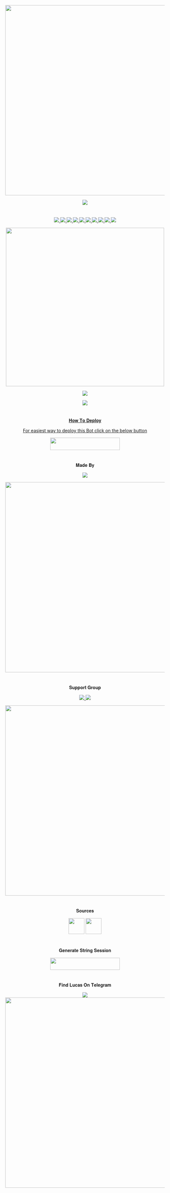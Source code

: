 <p align="center"><a href="https://github.com/BotMasterOfficial/Jarves"><img src="https://img.shields.io/badge/𝐉𝐚𝐫𝐯𝐞𝐬-gold?&style=flat-square?&logo=github" width=600px></a></p>
<p align="center"><a href="https://github.com/BotMasterOfficial/Jarves"><img src="https://telegra.ph/file/8db76d7aa4f2aee630167.jpg"></a></p>

#

<p align="center">
<a href="https://github.com/BotMasterOfficial/Jarves/network/members"><img src="https://img.shields.io/github/forks/BotMasterOfficial/Jarves?style=social" />
<img src="https://img.shields.io/github/stars/BotMasterOfficial/Jarves?style=social" />
<img src="https://img.shields.io/github/watchers/BotMasterOfficial/Jarves?style=social" />
<a href="https://github.com/BotMasterOfficial/Jarves"><img src="https://img.shields.io/github/repo-size/BotMasterOfficial/Jarves?style=social&logo=github" />
<a href="https://github.com/BotMasterOfficial/Jarves/commits/mukesh"><img src="https://img.shields.io/github/last-commit/BotMasterOfficial/Jarves?style=social&logo=github" />
<a href="https://github.com/BotMasterOfficial/Jarves/issues"><img src="https://img.shields.io/github/issues/BotMasterOfficial/Jarves?style=social&logo=github" />
<a href="https://perso.crans.org/besson/LICENSE.html"><img src="https://img.shields.io/badge/License-GPLv3-blue.svg?style=social&logo=github" />
<a href="https://app.codacy.com/manual/BotMasterOfficial/Jarves/dashboard"><img src="https://img.shields.io/codacy/grade/d1726ee34f964a9a9b1ac509c6d90729?color=gold&logo=github&style=social" />
<a href="https://github.com/BotMasterOfficial/Jarves/pulls"><img src="https://img.shields.io/badge/PRs-welcome-brightgreen.svg?style=social&logo=github" />
<a href="https://GitHub.com/BotMasterOfficial/Jarves/graphs/commit-activity"><img src="https://img.shields.io/badge/Maintained-yes-green.svg?style=social&logo=github" />
</p>

<p align="center"><a href="https://deepsource.io/gh/pokurt/Jarves/?ref=repository-badge"><img src="https://static.deepsource.io/deepsource-badge-light-mini.svg?style=social" width=500px /></a></p>
<p align="center"><img src="https://github-readme-stats.vercel.app/api/pin/?username=BotMasterOfficial&repo=Jarves&theme=dark" /></a></p>
<p align="center"><a href="https://github.com/BotMasterOfficial/Jarves/"><img src="https://badges.frapsoft.com/os/v2/open-source.svg?style=social" />
</p>

#

<p align="center">𝐇𝐨𝐰 𝐓𝐨 𝐃𝐞𝐩𝐥𝐨𝐲</p>
<p align="center">For easiest way to deploy this Bot click on the below button</p>
<p align="center"><a href="https://heroku.com/deploy?template=https://github.com/BotMasterOfficial/Jarves"> <img src="https://img.shields.io/badge/Deploy%20To%20Heroku-black?style=for-the-badge&logo=heroku" width="220" height="38.45"/></a></p>
 
#

<p align="center">𝐌𝐚𝐝𝐞 𝐁𝐲</p>

<p align="center">
    <a href="https://t.me/mkspali"> <img src="https://img.shields.io/badge/Bestest-Master-ff69b4" /> </a>
</p>
<a href="https://t.me/mkspali"><img src="https://img.shields.io/badge/𝕸𝖚𝖐𝖊𝖘𝖍%20𝕾𝖔𝖑𝖆𝖓𝖐𝖎-gold?&style=for-the-badge&logo=telegram" width=600px></a></p>


#

<p align="center">𝐒𝐮𝐩𝐩𝐨𝐫𝐭 𝐆𝐫𝐨𝐮𝐩</p>

<p align="center">
    <a href="https://t.me/BotMasterOfficial"> <img src="https://img.shields.io/badge/Join-Our-green" /> <img src="https://img.shields.io/badge/Support-Group-critical" /> </a>
</p>
<a href="https://t.me/BotMasterOfficial"><img src="https://img.shields.io/badge/Telegram-𝐁𝐨𝐭%20𝐌𝐚𝐬𝐭𝐞𝐫%20𝐎𝐟𝐟𝐢𝐜𝐢𝐚𝐥%20-gold?&style=flat-square?&logo=telegram" width=600px></a></p>


#

<p align="center">𝐒𝐨𝐮𝐫𝐜𝐞𝐬</p>

<p align="center">
    <img src="https://img.shields.io/badge/Python-black" width=50px/>   <img src="https://img.shields.io/badge/Telethn-black" width=50px/>
</p>

#

<p align="center">𝐆𝐞𝐧𝐞𝐫𝐚𝐭𝐞 𝐒𝐭𝐫𝐢𝐧𝐠 𝐒𝐞𝐬𝐬𝐢𝐨𝐧</p>

<p align="center"><a href="https://replit.com/@Aviyu/generatestringsession?v=1"> <img src="https://img.shields.io/badge/String%20Session-black?style=for-the-badge&logo=replit" width="220" height="38.45"/></a></p>
 
#

<p align="center">𝐅𝐢𝐧𝐝 𝐋𝐮𝐜𝐚𝐬 𝐎𝐧 𝐓𝐞𝐥𝐞𝐠𝐫𝐚𝐦</p>

<p align="center">
    <a href="https://t.me/LucasOfficialBot"><img src="https://img.shields.io/badge/Best-Bot-ff69b4" /></a>
    <a href="https://t.me/LucasOfficialBot"><img src="https://img.shields.io/badge/Telegram-𝐉𝐚𝐫𝐯𝐞𝐬-gold?&style=flat-square?&logo=telegram" width=600px></a></p>
</p>

#
